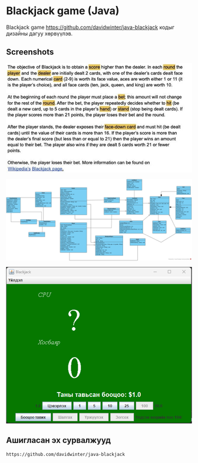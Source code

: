 # Blackjack game (Java)

Blackjack game https://github.com/davidwinter/java-blackjack кодыг дизайны дагуу хөрвүүлэв.

## Screenshots

![Class Diagram Screenshot](https://raw.githubusercontent.com/Khosbayar22/blackjack-game/main/screenshots/domain.png?token=GHSAT0AAAAAACBDMHBD65CDFG4OTLHOIGX6ZCFLEUA)

![Class Diagram Screenshot](https://raw.githubusercontent.com/Khosbayar22/blackjack-game/main/screenshots/class-diagram.jpg?token=GHSAT0AAAAAACBDMHBDQ4XYFL6DNUSN2VVQZCFLJOA)

![Game Screenshot](https://raw.githubusercontent.com/Khosbayar22/blackjack-game/main/screenshots/game.png?token=GHSAT0AAAAAACBDMHBCGJHSAQJP5EGG3YHOZCFLEVA)

## Ашигласан эх сурвалжууд

```bash
https://github.com/davidwinter/java-blackjack
```
